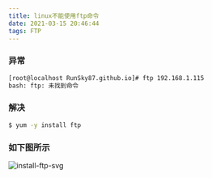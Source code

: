 ```yaml
---
title: linux不能使用ftp命令
date: 2021-03-15 20:46:44
tags: FTP
---
```


### 异常
```bash
[root@localhost RunSky87.github.io]# ftp 192.168.1.115
bash: ftp: 未找到命令
```

### 解决
```bash
$ yum -y install ftp
```

### 如下图所示
<!-- more -->
![install-ftp-svg](https://zhangbaoyuan.oss-cn-shanghai.aliyuncs.com/test/install_ftp.svg)
